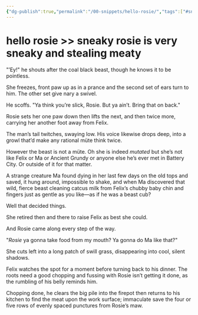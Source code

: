 ```yaml
---
{"dg-publish":true,"permalink":"/00-snippets/hello-rosie/","tags":["#snippet","#waifu"],"created":"2024-08-16T11:51:04.000-05:00","updated":"2025-10-27T09:00:34.232-05:00"}
---
```


# hello rosie >> sneaky rosie is very sneaky and stealing meaty

"’Ey!" he shouts after the coal black beast, though he knows it to be pointless.

She freezes, front paw up as in a prance and the second set of ears turn to him. The other set give nary a swivel.

He scoffs. "Ya think you’re slick, Rosie. But ya ain’t. Bring that on back."

Rosie sets her one paw down then lifts the next, and then twice more, carrying her another foot away from Felix.

The man’s tail twitches, swaying low. His voice likewise drops deep, into a growl that’d make any rational müte think twice.

However the beast is not a müte. Oh she is indeed *mutated* but she’s not like Felix or Ma or Ancient Grundy or anyone else he’s ever met in Battery City. Or outside of it for that matter.

A strange creature Ma found dying in her last few days on the old tops and saved, it hung around, impossible to shake, and when Ma discovered that wild, fierce beast cleaning catcus milk from Felix’s chubby baby chin and fingers just as gentle as you like—as if he was a beast cub?

Well that decided things.

She retired then and there to raise Felix as best she could. 

And Rosie came along every step of the way.

"*Rosie* ya gonna take food from my mouth? Ya gonna do Ma like that?"

She cuts left into a long patch of swill grass, disappearing into cool, silent shadows.

Felix watches the spot for a moment before turning back to his dinner. The roots need a good chopping and fussing with Rosie isn’t getting it done, as the rumbling of his belly reminds him.

Chopping done, he clears the big pile into the firepot then returns to his kitchen to find the meat upon the work surface; immaculate save the four or five rows of evenly spaced punctures from Rosie’s maw.